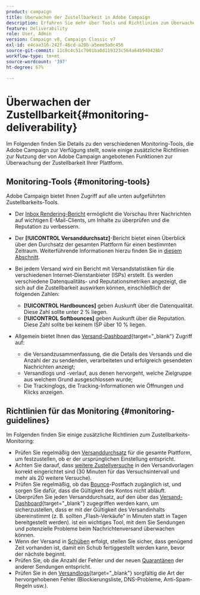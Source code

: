 ```yaml
---
product: campaign
title: Überwachen der Zustellbarkeit in Adobe Campaign
description: Erfahren Sie mehr über Tools und Richtlinien zum Überwachen der Zustellbarkeit in Adobe Campaign
feature: Deliverability
role: User, Admin
version: Campaign v8, Campaign Classic v7
exl-id: e4caa316-242f-46cd-a20b-a5eee5a0c456
source-git-commit: 11c8c4c51c7901ba0d119323c564a64b940428b7
workflow-type: tm+mt
source-wordcount: '397'
ht-degree: 67%

---
```


# Überwachen der Zustellbarkeit{#monitoring-deliverability}

Im Folgenden finden Sie Details zu den verschiedenen Monitoring-Tools, die Adobe Campaign zur Verfügung stellt, sowie einige zusätzliche Richtlinien zur Nutzung der von Adobe Campaign angebotenen Funktionen zur Überwachung der Zustellbarkeit Ihrer Plattform.

## Monitoring-Tools {#monitoring-tools}

Adobe Campaign bietet Ihnen Zugriff auf alle unten aufgeführten Zustellbarkeits-Tools.

* Der [Inbox Rendering-Bericht](inbox-rendering.md) ermöglicht die Vorschau Ihrer Nachrichten auf wichtigen E-Mail-Clients, um Inhalte zu überprüfen und die Reputation zu verbessern.

* Der **[!UICONTROL Versanddurchsatz]**-Bericht bietet einen Überblick über den Durchsatz der gesamten Plattform für einen bestimmten Zeitraum. Weiterführende Informationen hierzu finden Sie in [diesem Abschnitt](../reporting/global-reports.md#delivery-throughput).
* Bei jedem Versand wird ein Bericht mit Versandstatistiken für die verschiedenen Internet-Dienstanbieter (ISPs) erstellt. Es werden verschiedene Datenqualitäts- und Reputationsmetriken angezeigt, die sich auf die Zustellbarkeit auswirken können, einschließlich der folgenden Zahlen:
   * **[!UICONTROL Hardbounces]** geben Auskunft über die Datenqualität. Diese Zahl sollte unter 2 % liegen.
   * **[!UICONTROL Softbounces]** geben Auskunft über die Reputation. Diese Zahl sollte bei keinem ISP über 10 % liegen.

  <!--For more on this, see the [Delivery statistics](../reporting/global-reports.md#delivery-statistics) section.-->

* Allgemein bietet Ihnen das [Versand-Dashboard](https://experienceleague.adobe.com/docs/campaign-classic/using/sending-messages/monitoring-deliveries/delivery-dashboard.html?lang=de#sending-messages){target="_blank"} Zugriff auf:
   * die Versandzusammenfassung, die die Details des Versands und die Anzahl der zu sendenden, verarbeiteten und erfolgreich gesendeten Nachrichten anzeigt;
   * Versandlogs und -verlauf, aus denen hervorgeht, welche Zielgruppe aus welchem Grund ausgeschlossen wurde;
   * Die Trackinglogs, die Tracking-Informationen wie Öffnungen und Klicks anzeigen.

## Richtlinien für das Monitoring {#monitoring-guidelines}

Im Folgenden finden Sie einige zusätzliche Richtlinien zum Zustellbarkeits-Monitoring:

* Prüfen Sie regelmäßig den [Versanddurchsatz](../reporting/global-reports.md#delivery-throughput) für die gesamte Plattform, um festzustellen, ob er der ursprünglichen Einstellung entspricht.
* Achten Sie darauf, dass [weitere Zustellversuche](delivery-failures.md#retries) in den Versandvorlagen korrekt eingerichtet sind (30 Minuten für das Versuchsintervall und mehr als 20 weitere Versuche).
* Prüfen Sie regelmäßig, ob das [Bounce](delivery-failures.md#bounce-mail-qualification)-Postfach zugänglich ist, und sorgen Sie dafür, dass die Gültigkeit des Kontos nicht abläuft.
* Überprüfen Sie jeden Versanddurchsatz, auf den über das [Versand-Dashboard](https://experienceleague.adobe.com/docs/campaign-classic/using/sending-messages/monitoring-deliveries/delivery-dashboard.html?lang=de#sending-messages){target="_blank"} zugegriffen werden kann, um sicherzustellen, dass er mit der Gültigkeit des Versandinhalts übereinstimmt (z. B. sollten „Flash-Verkäufe“ in Minuten statt in Tagen bereitgestellt werden). ist ein wichtiges Tool, mit dem Sie Sendungen und potenzielle Probleme beim Nachrichtenversand überwachen können.
* Wenn der Versand in [Schüben](configure-and-send.md#sending-using-multiple-waves) erfolgt, stellen Sie sicher, dass genügend Zeit vorhanden ist, damit ein Schub fertiggestellt werden kann, bevor der nächste beginnt.
* Prüfen Sie, ob die Anzahl der Fehler und der neuen [Quarantänen](quarantines.md) der anderer Sendungen entspricht.
* Prüfen Sie in den [Versandlogs](https://experienceleague.adobe.com/docs/campaign-classic/using/sending-messages/monitoring-deliveries/delivery-dashboard.html?lang=de#delivery-logs-and-history){target="_blank"} sorgfältig die Art der hervorgehobenen Fehler (Blockierungsliste, DNS-Probleme, Anti-Spam-Regeln usw.).
